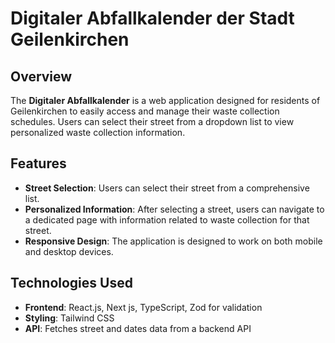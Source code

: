 # Digitaler Abfallkalender der Stadt Geilenkirchen

## Overview
The **Digitaler Abfallkalender** is a web application designed for residents of Geilenkirchen to easily access and manage their waste collection schedules. Users can select their street from a dropdown list to view personalized waste collection information.

## Features
- **Street Selection**: Users can select their street from a comprehensive list.
- **Personalized Information**: After selecting a street, users can navigate to a dedicated page with information related to waste collection for that street.
- **Responsive Design**: The application is designed to work on both mobile and desktop devices.

## Technologies Used
- **Frontend**: React.js, Next js, TypeScript, Zod for validation
- **Styling**: Tailwind CSS
- **API**: Fetches street and dates data from a backend API

